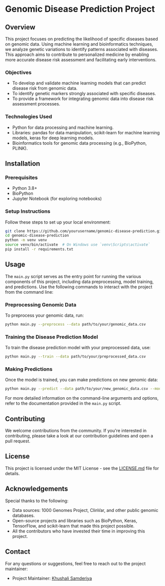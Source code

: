 
# Genomic Disease Prediction Project

## Overview
This project focuses on predicting the likelihood of specific diseases based on genomic data. Using machine learning and bioinformatics techniques, we analyze genetic variations to identify patterns associated with diseases. This approach aims to contribute to personalized medicine by enabling more accurate disease risk assessment and facilitating early interventions.

### Objectives
- To develop and validate machine learning models that can predict disease risk from genomic data.
- To identify genetic markers strongly associated with specific diseases.
- To provide a framework for integrating genomic data into disease risk assessment processes.

### Technologies Used
- Python for data processing and machine learning.
- Libraries: pandas for data manipulation, scikit-learn for machine learning models, keras for deep learning models.
- Bioinformatics tools for genomic data processing (e.g., BioPython, PLINK).

## Installation

### Prerequisites
- Python 3.8+
- BioPython
- Jupyter Notebook (for exploring notebooks)

### Setup Instructions
Follow these steps to set up your local environment:

```bash
git clone https://github.com/yourusername/genomic-disease-prediction.git
cd genomic-disease-prediction
python -m venv venv
source venv/bin/activate  # On Windows use `venv\Scripts\activate`
pip install -r requirements.txt
```

## Usage
The `main.py` script serves as the entry point for running the various components of this project, including data preprocessing, model training, and predictions. Use the following commands to interact with the project from the command line:

### Preprocessing Genomic Data
To preprocess your genomic data, run:
```bash
python main.py --preprocess --data path/to/your/genomic_data.csv
```

### Training the Disease Prediction Model
To train the disease prediction model with your preprocessed data, use:
```bash
python main.py --train --data path/to/your/preprocessed_data.csv
```

### Making Predictions
Once the model is trained, you can make predictions on new genomic data:
```bash
python main.py --predict --data path/to/your/new_genomic_data.csv --model path/to/your/trained_model.h5
```

For more detailed information on the command-line arguments and options, refer to the documentation provided in the `main.py` script.

## Contributing
We welcome contributions from the community. If you're interested in contributing, please take a look at our contribution guidelines and open a pull request.

## License
This project is licensed under the MIT License - see the [LICENSE.md](LICENSE.md) file for details.

## Acknowledgements
Special thanks to the following:
- Data sources: 1000 Genomes Project, ClinVar, and other public genomic databases.
- Open-source projects and libraries such as BioPython, Keras, TensorFlow, and scikit-learn that made this project possible.
- All the contributors who have invested their time in improving this project.

## Contact
For any questions or suggestions, feel free to reach out to the project maintainer:
- Project Maintainer: [Khushali Samderiya](ksamderi@uccs.edu)

